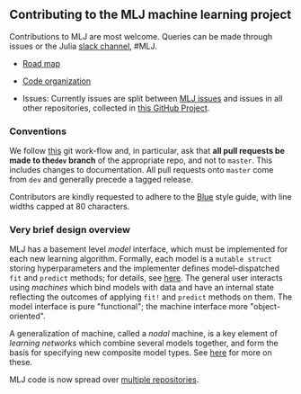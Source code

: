 ## Contributing to the MLJ machine learning project

Contributions to MLJ are most welcome. Queries can be made through
issues or the Julia [slack
channel](https://julialang.org/slack/), #MLJ. 

- [Road map](ROADMAP.md)

- [Code organization](ORGANIZATION.md)

- Issues: Currently issues are split between [MLJ issues](https://github.com/alan-turing-institute/MLJ.jl/issues) and issues in all other repositories, collected in [this GitHub Project](https://github.com/orgs/JuliaAI/projects/1).


### Conventions

We follow
[this](https://nvie.com/posts/a-successful-git-branching-model/) git
work-flow and, in particular, ask that **all pull requests be made to
the`dev` branch** of the appropriate repo, and not to `master`. This
includes changes to documentation. All pull requests onto `master`
come from `dev` and generally precede a tagged release.

Contributors are kindly requested to adhere to the
[Blue](https://github.com/invenia/BlueStyle) style guide, with line
widths capped at 80 characters.


### Very brief design overview

MLJ has a basement level *model* interface, which must be implemented
for each new learning algorithm. Formally, each model is a `mutable
struct` storing hyperparameters and the implementer defines
model-dispatched `fit` and `predict` methods; for details, see
[here](docs/src/adding_models_for_general_use.md). The general user
interacts using *machines* which bind models with data and have an
internal state reflecting the outcomes of applying `fit!` and
`predict` methods on them. The model interface is pure "functional";
the machine interface more "object-oriented".

A generalization of machine, called a *nodal* machine, is a key
element of *learning networks* which combine several models together,
and form the basis for specifying new composite model types. See
[here](https://alan-turing-institute.github.io/MLJ.jl/dev/composing_models/)
for more on these.

MLJ code is now spread over [multiple repositories](ORGANIZATION.md).


